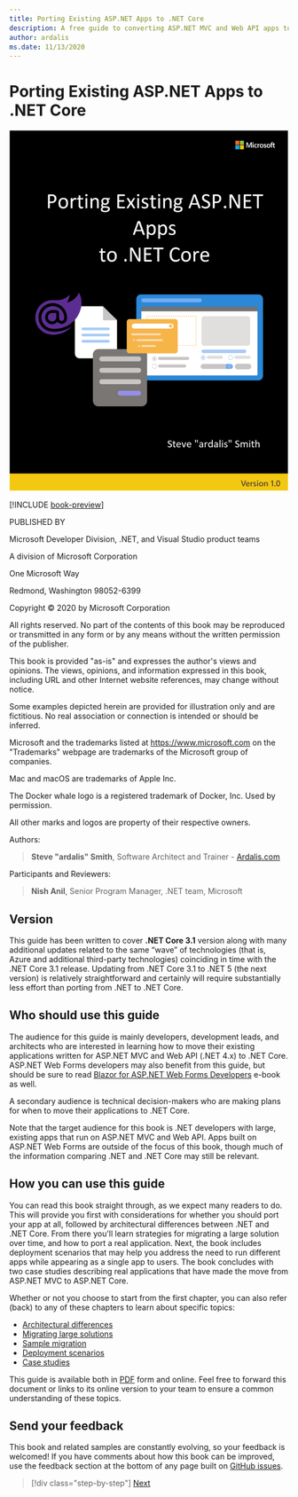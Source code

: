```yaml
---
title: Porting Existing ASP.NET Apps to .NET Core
description: A free guide to converting ASP.NET MVC and Web API apps to ASP.NET Core.
author: ardalis
ms.date: 11/13/2020
---
```


# Porting Existing ASP.NET Apps to .NET Core

![cover image](./media/index/porting-existing-aspnet-apps.png)

[!INCLUDE [book-preview](../../../includes/book-preview.md)]

PUBLISHED BY

Microsoft Developer Division, .NET, and Visual Studio product teams

A division of Microsoft Corporation

One Microsoft Way

Redmond, Washington 98052-6399

Copyright &copy; 2020 by Microsoft Corporation

All rights reserved. No part of the contents of this book may be reproduced or transmitted in any form or by any means without the written permission of the publisher.

This book is provided "as-is" and expresses the author's views and opinions. The views, opinions, and information expressed in this book, including URL and other Internet website references, may change without notice.

Some examples depicted herein are provided for illustration only and are fictitious. No real association or connection is intended or should be inferred.

Microsoft and the trademarks listed at <https://www.microsoft.com> on the "Trademarks" webpage are trademarks of the Microsoft group of companies.

Mac and macOS are trademarks of Apple Inc.

The Docker whale logo is a registered trademark of Docker, Inc. Used by permission.

All other marks and logos are property of their respective owners.

Authors:

> **Steve "ardalis" Smith**, Software Architect and Trainer - [Ardalis.com](https://ardalis.com)

Participants and Reviewers:

> **Nish Anil**, Senior Program Manager, .NET team, Microsoft
>

## Version

This guide has been written to cover **.NET Core 3.1** version along with many additional updates related to the same “wave” of technologies (that is, Azure and additional third-party technologies) coinciding in time with the .NET Core 3.1 release. Updating from .NET Core 3.1 to .NET 5 (the next version) is relatively straightforward and certainly will require substantially less effort than porting from .NET to .NET Core.

## Who should use this guide

The audience for this guide is mainly developers, development leads, and architects who are interested in learning how to move their existing applications written for ASP.NET MVC and Web API (.NET 4.x) to .NET Core. ASP.NET Web Forms developers may also benefit from this guide, but should be sure to read [Blazor for ASP.NET Web Forms Developers](https://docs.microsoft.com/dotnet/architecture/blazor-for-web-forms-developers/) e-book as well.

A secondary audience is technical decision-makers who are making plans for when to move their applications to .NET Core.

Note that the target audience for this book is .NET developers with large, existing apps that run on ASP.NET MVC and Web API. Apps built on ASP.NET Web Forms are outside of the focus of this book, though much of the information comparing .NET and .NET Core may still be relevant.

## How you can use this guide

You can read this book straight through, as we expect many readers to do. This will provide you first with considerations for whether you should port your app at all, followed by architectural differences between .NET and .NET Core. From there you'll learn strategies for migrating a large solution over time, and how to port a real application. Next, the book includes deployment scenarios that may help you address the need to run different apps while appearing as a single app to users. The book concludes with two case studies describing real applications that have made the move from ASP.NET MVC to ASP.NET Core.

Whether or not you choose to start from the first chapter, you can also refer (back) to any of these chapters to learn about specific topics:

- [Architectural differences](architectural-differences.md)
- [Migrating large solutions](migrating-large-solutions.md)
- [Sample migration](example-migration-eshop.md)
- [Deployment scenarios](deployment-scenarios.md)
- [Case studies](case-studies.md)

This guide is available both in [PDF](LINK) form and online. Feel free to forward this document or links to its online version to your team to ensure a common understanding of these topics.

## Send your feedback

This book and related samples are constantly evolving, so your feedback is welcomed! If you have comments about how this book can be improved, use the feedback section at the bottom of any page built on [GitHub issues](https://github.com/dotnet/docs/issues).

>[!div class="step-by-step"]
>[Next](introduction.md)
